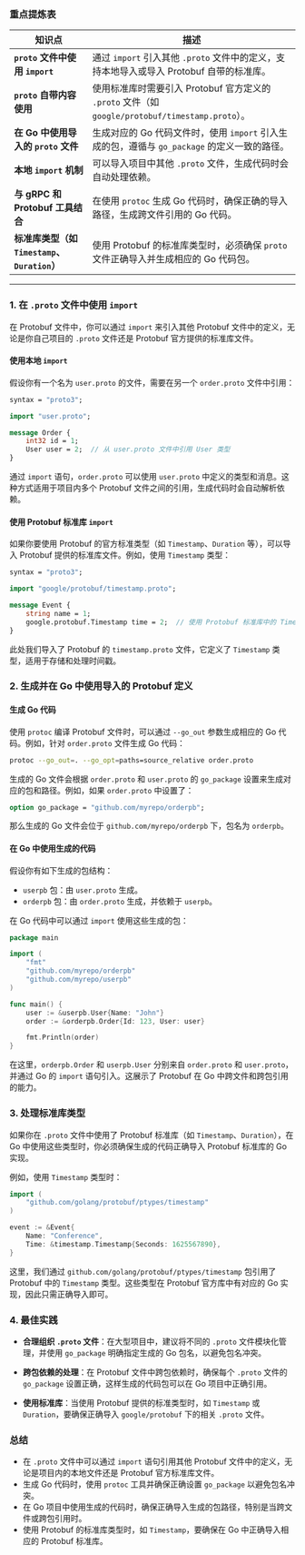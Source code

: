 ### 重点提炼表

| **知识点**                                   | **描述**                                                     |
| -------------------------------------------- | ------------------------------------------------------------ |
| **`proto` 文件中使用 `import`**              | 通过 `import` 引入其他 `.proto` 文件中的定义，支持本地导入或导入 Protobuf 自带的标准库。 |
| **`proto` 自带内容使用**                     | 使用标准库时需要引入 Protobuf 官方定义的 `.proto` 文件（如 `google/protobuf/timestamp.proto`）。 |
| **在 Go 中使用导入的 `proto` 文件**          | 生成对应的 Go 代码文件时，使用 `import` 引入生成的包，遵循与 `go_package` 的定义一致的路径。 |
| **本地 `import` 机制**                       | 可以导入项目中其他 `.proto` 文件，生成代码时会自动处理依赖。 |
| **与 gRPC 和 Protobuf 工具结合**             | 在使用 `protoc` 生成 Go 代码时，确保正确的导入路径，生成跨文件引用的 Go 代码。 |
| **标准库类型（如 `Timestamp`、`Duration`）** | 使用 Protobuf 的标准库类型时，必须确保 `proto` 文件正确导入并生成相应的 Go 代码包。 |

---

### 1. **在 `.proto` 文件中使用 `import`**

在 Protobuf 文件中，你可以通过 `import` 来引入其他 Protobuf 文件中的定义，无论是你自己项目的 `.proto` 文件还是 Protobuf 官方提供的标准库文件。

#### 使用本地 `import`
假设你有一个名为 `user.proto` 的文件，需要在另一个 `order.proto` 文件中引用：
```proto
syntax = "proto3";

import "user.proto";

message Order {
    int32 id = 1;
    User user = 2;  // 从 user.proto 文件中引用 User 类型
}
```

通过 `import` 语句，`order.proto` 可以使用 `user.proto` 中定义的类型和消息。这种方式适用于项目内多个 Protobuf 文件之间的引用，生成代码时会自动解析依赖。

#### 使用 Protobuf 标准库 `import`
如果你要使用 Protobuf 的官方标准类型（如 `Timestamp`、`Duration` 等），可以导入 Protobuf 提供的标准库文件。例如，使用 `Timestamp` 类型：
```proto
syntax = "proto3";

import "google/protobuf/timestamp.proto";

message Event {
    string name = 1;
    google.protobuf.Timestamp time = 2;  // 使用 Protobuf 标准库中的 Timestamp 类型
}
```

此处我们导入了 Protobuf 的 `timestamp.proto` 文件，它定义了 `Timestamp` 类型，适用于存储和处理时间戳。

### 2. **生成并在 Go 中使用导入的 Protobuf 定义**

#### 生成 Go 代码
使用 `protoc` 编译 Protobuf 文件时，可以通过 `--go_out` 参数生成相应的 Go 代码。例如，针对 `order.proto` 文件生成 Go 代码：
```bash
protoc --go_out=. --go_opt=paths=source_relative order.proto
```

生成的 Go 文件会根据 `order.proto` 和 `user.proto` 的 `go_package` 设置来生成对应的包和路径。例如，如果 `order.proto` 中设置了：
```proto
option go_package = "github.com/myrepo/orderpb";
```
那么生成的 Go 文件会位于 `github.com/myrepo/orderpb` 下，包名为 `orderpb`。

#### 在 Go 中使用生成的代码
假设你有如下生成的包结构：
- `userpb` 包：由 `user.proto` 生成。
- `orderpb` 包：由 `order.proto` 生成，并依赖于 `userpb`。

在 Go 代码中可以通过 `import` 使用这些生成的包：
```go
package main

import (
    "fmt"
    "github.com/myrepo/orderpb"
    "github.com/myrepo/userpb"
)

func main() {
    user := &userpb.User{Name: "John"}
    order := &orderpb.Order{Id: 123, User: user}

    fmt.Println(order)
}
```

在这里，`orderpb.Order` 和 `userpb.User` 分别来自 `order.proto` 和 `user.proto`，并通过 Go 的 `import` 语句引入。这展示了 Protobuf 在 Go 中跨文件和跨包引用的能力。

### 3. **处理标准库类型**

如果你在 `.proto` 文件中使用了 Protobuf 标准库（如 `Timestamp`、`Duration`），在 Go 中使用这些类型时，你必须确保生成的代码正确导入 Protobuf 标准库的 Go 实现。

例如，使用 `Timestamp` 类型时：
```go
import (
    "github.com/golang/protobuf/ptypes/timestamp"
)

event := &Event{
    Name: "Conference",
    Time: &timestamp.Timestamp{Seconds: 1625567890},
}
```

这里，我们通过 `github.com/golang/protobuf/ptypes/timestamp` 包引用了 Protobuf 中的 `Timestamp` 类型。这些类型在 Protobuf 官方库中有对应的 Go 实现，因此只需正确导入即可。

### 4. **最佳实践**

- **合理组织 `.proto` 文件**：在大型项目中，建议将不同的 `.proto` 文件模块化管理，并使用 `go_package` 明确指定生成的 Go 包名，以避免包名冲突。
  
- **跨包依赖的处理**：在 Protobuf 文件中跨包依赖时，确保每个 `.proto` 文件的 `go_package` 设置正确，这样生成的代码包可以在 Go 项目中正确引用。

- **使用标准库**：当使用 Protobuf 提供的标准类型时，如 `Timestamp` 或 `Duration`，要确保正确导入 `google/protobuf` 下的相关 `.proto` 文件。

### 总结

- 在 `.proto` 文件中可以通过 `import` 语句引用其他 Protobuf 文件中的定义，无论是项目内的本地文件还是 Protobuf 官方标准库文件。
- 生成 Go 代码时，使用 `protoc` 工具并确保正确设置 `go_package` 以避免包名冲突。
- 在 Go 项目中使用生成的代码时，确保正确导入生成的包路径，特别是当跨文件或跨包引用时。
- 使用 Protobuf 的标准库类型时，如 `Timestamp`，要确保在 Go 中正确导入相应的 Protobuf 标准库。